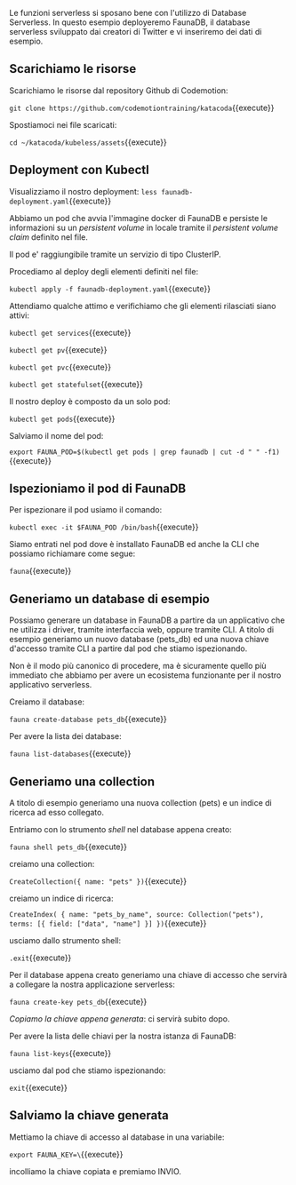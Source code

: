 
Le funzioni serverless si sposano bene con l'utilizzo di Database Serverless. In questo esempio deployeremo FaunaDB, il database serverless sviluppato dai creatori di Twitter e vi inseriremo dei dati di esempio.

## Scarichiamo le risorse

Scarichiamo le risorse dal repository Github di Codemotion:

`git clone https://github.com/codemotiontraining/katacoda`{{execute}}

Spostiamoci nei file scaricati:

`cd ~/katacoda/kubeless/assets`{{execute}}

## Deployment con Kubectl

Visualizziamo il nostro deployment:
`less faunadb-deployment.yaml`{{execute}}

Abbiamo un pod che avvia l'immagine docker di FaunaDB e persiste le informazioni su un _persistent volume_ in locale tramite il _persistent volume claim_ definito nel file.

Il pod e' raggiungibile tramite un servizio di tipo ClusterIP.

Procediamo al deploy degli elementi definiti nel file:

`kubectl apply -f faunadb-deployment.yaml`{{execute}}

Attendiamo qualche attimo e verifichiamo che gli elementi rilasciati siano attivi:

`kubectl get services`{{execute}}

`kubectl get pv`{{execute}}

`kubectl get pvc`{{execute}}

`kubectl get statefulset`{{execute}}

Il nostro deploy è composto da un solo pod:

`kubectl get pods`{{execute}}

Salviamo il nome del pod:

`export FAUNA_POD=$(kubectl get pods | grep faunadb | cut -d " " -f1)`{{execute}}

## Ispezioniamo il pod di FaunaDB

Per ispezionare il pod usiamo il comando:

`kubectl exec -it $FAUNA_POD /bin/bash`{{execute}}

Siamo entrati nel pod dove è installato FaunaDB ed anche la CLI che possiamo richiamare come segue:

`fauna`{{execute}}

## Generiamo un database di esempio

Possiamo generare un database in FaunaDB a partire da un applicativo che ne utilizza i driver, tramite interfaccia web, oppure tramite CLI.
A titolo di esempio generiamo un nuovo database (pets_db) ed una nuova chiave d'accesso tramite CLI a partire dal pod che stiamo ispezionando.

Non è il modo più canonico di procedere, ma è sicuramente quello più immediato che abbiamo per avere un ecosistema funzionante per il nostro applicativo serverless.

Creiamo il database:

`fauna create-database pets_db`{{execute}}

Per avere la lista dei database:

`fauna list-databases`{{execute}}

## Generiamo una collection

A titolo di esempio generiamo una nuova collection (pets) e un indice di ricerca ad esso collegato.

Entriamo con lo strumento _shell_ nel database appena creato:

`fauna shell pets_db`{{execute}}

creiamo una collection: 

`CreateCollection({ name: "pets" })`{{execute}}

creiamo un indice di ricerca:

`CreateIndex(
    {
       name: "pets_by_name",
       source: Collection("pets"),
       terms: [{ field: ["data", "name"] }]
    })`{{execute}}

usciamo dallo strumento shell:

`.exit`{{execute}}

Per il database appena creato generiamo una chiave di accesso che servirà a collegare la nostra applicazione serverless:

`fauna create-key pets_db`{{execute}}

*Copiamo la chiave appena generata*: ci servirà subito dopo.

Per avere la lista delle chiavi per la nostra istanza di FaunaDB:

`fauna list-keys`{{execute}}

usciamo dal pod che stiamo ispezionando:

`exit`{{execute}}

## Salviamo la chiave generata

Mettiamo la chiave di accesso al database in una variabile:

`export FAUNA_KEY=\`{{execute}}

incolliamo la chiave copiata e premiamo INVIO.


